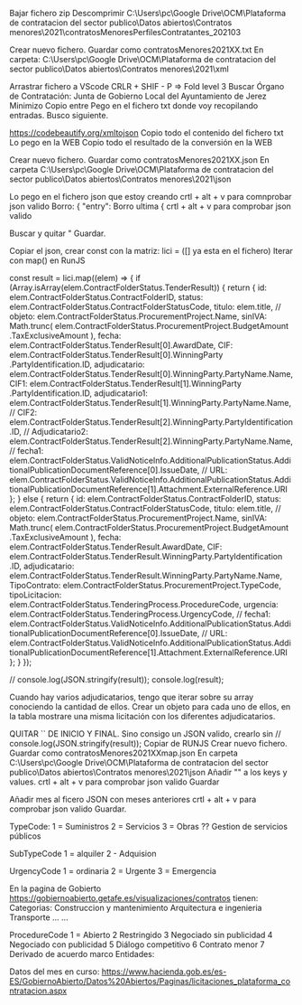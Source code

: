 Bajar fichero zip
Descomprimir
C:\Users\pc\Google Drive\OCM\Plataforma de contratacion del sector publico\Datos abiertos\Contratos menores\2021\contratosMenoresPerfilesContratantes_202103

Crear nuevo fichero.
Guardar como contratosMenores2021XX.txt
En carpeta:
 C:\Users\pc\Google Drive\OCM\Plataforma de contratacion del sector publico\Datos abiertos\Contratos menores\2021\xml

Arrastrar fichero a VScode
CRLR + SHIF - P => Fold level 3
Buscar 
Órgano de Contratación: Junta de Gobierno Local del Ayuntamiento de Jerez
Minimizo <entry></entry>
Copio entre   <entry></entry>
Pego en el fichero txt donde voy recopilando entradas.
Busco siguiente.

https://codebeautify.org/xmltojson
Copio todo el contenido del fichero txt
Lo pego en la WEB
Copio todo el resultado de la conversión en la WEB

Crear nuevo fichero.
Guardar como contratosMenores2021XX.json
En carpeta C:\Users\pc\Google Drive\OCM\Plataforma de contratacion del sector publico\Datos abiertos\Contratos menores\2021\json

Lo pego en el fichero json que estoy creando
crtl + alt + v para comnprobar json valido
Borro:
     {
      "entry":
Borro ultima { 
crtl + alt + v para comprobar json valido

Buscar y quitar  \"
Guardar.


Copiar el json, crear const con la matriz:
lici =  ([] ya esta en el fichero)
Iterar con map() en RunJS

const result = lici.map((elem) => {
  if (Array.isArray(elem.ContractFolderStatus.TenderResult)) {
    return {
      id: elem.ContractFolderStatus.ContractFolderID,
      status: elem.ContractFolderStatus.ContractFolderStatusCode,
      titulo: elem.title,
      // objeto: elem.ContractFolderStatus.ProcurementProject.Name,
      sinIVA: Math.trunc(
        elem.ContractFolderStatus.ProcurementProject.BudgetAmount
          .TaxExclusiveAmount
      ),
      fecha: elem.ContractFolderStatus.TenderResult[0].AwardDate,
      CIF:
        elem.ContractFolderStatus.TenderResult[0].WinningParty
          .PartyIdentification.ID,
      adjudicatario:
        elem.ContractFolderStatus.TenderResult[0].WinningParty.PartyName.Name,
      CIF1:
        elem.ContractFolderStatus.TenderResult[1].WinningParty
          .PartyIdentification.ID,
      adjudicatario1:
        elem.ContractFolderStatus.TenderResult[1].WinningParty.PartyName.Name,
      // CIF2: elem.ContractFolderStatus.TenderResult[2].WinningParty.PartyIdentification.ID,
      // Adjudicatario2: elem.ContractFolderStatus.TenderResult[2].WinningParty.PartyName.Name,
      // fecha1: elem.ContractFolderStatus.ValidNoticeInfo.AdditionalPublicationStatus.AdditionalPublicationDocumentReference[0].IssueDate,
      // URL:  elem.ContractFolderStatus.ValidNoticeInfo.AdditionalPublicationStatus.AdditionalPublicationDocumentReference[1].Attachment.ExternalReference.URI
    };
  } else {
    return {
      id: elem.ContractFolderStatus.ContractFolderID,
      status: elem.ContractFolderStatus.ContractFolderStatusCode,
      titulo: elem.title,
      // objeto: elem.ContractFolderStatus.ProcurementProject.Name,
      sinIVA: Math.trunc(
        elem.ContractFolderStatus.ProcurementProject.BudgetAmount
          .TaxExclusiveAmount
      ),
      fecha: elem.ContractFolderStatus.TenderResult.AwardDate,
      CIF:
        elem.ContractFolderStatus.TenderResult.WinningParty.PartyIdentification
          .ID,
      adjudicatario:
        elem.ContractFolderStatus.TenderResult.WinningParty.PartyName.Name,
      TipoContrato: elem.ContractFolderStatus.ProcurementProject.TypeCode,
      tipoLicitacion: elem.ContractFolderStatus.TenderingProcess.ProcedureCode,
      urgencia: elem.ContractFolderStatus.TenderingProcess.UrgencyCode,
      // fecha1: elem.ContractFolderStatus.ValidNoticeInfo.AdditionalPublicationStatus.AdditionalPublicationDocumentReference[0].IssueDate,
      // URL:  elem.ContractFolderStatus.ValidNoticeInfo.AdditionalPublicationStatus.AdditionalPublicationDocumentReference[1].Attachment.ExternalReference.URI
    };
  }
});

// console.log(JSON.stringify(result));
console.log(result);

Cuando hay varios adjudicatarios, tengo que iterar sobre su array conociendo la cantidad de ellos.
Crear un objeto para cada uno de ellos, en la tabla mostrare una misma licitación con los diferentes adjudicatarios.


QUITAR `` DE INICIO Y FINAL.
Sino consigo un JSON valido, crearlo sin // console.log(JSON.stringify(result));
Copiar de RUNJS
Crear nuevo fichero.
Guardar como contratosMenores2021XXmap.json
En carpeta C:\Users\pc\Google Drive\OCM\Plataforma de contratacion del sector publico\Datos abiertos\Contratos menores\2021\json
Añadir "" a los keys y values.
crtl + alt + v para comprobar json valido
Guardar

Añadir mes al ficero JSON con meses anteriores
crtl + alt + v para comprobar json valido
Guardar.



TypeCode:
1 = Suministros
2 = Servicios
3 = Obras
??    Gestion de servicios públicos

SubTypeCode
1 = alquiler
2 - Adquision

UrgencyCode
1 = ordinaria
2 = Urgente
3 = Emergencia



En la pagina de Gobierto
https://gobiernoabierto.getafe.es/visualizaciones/contratos
tienen:
Categorias:
  Construccion y mantenimiento
  Arquitectura e ingenieria
  Transporte
  ...
  ...

ProcedureCode
  1 = Abierto
  2 Restringido
  3 Negociado sin publicidad
  4 Negociado con publicidad 
  5 Diálogo competitivo
  6 Contrato menor
  7 Derivado de acuerdo marco
Entidades:







Datos del mes en curso:
https://www.hacienda.gob.es/es-ES/GobiernoAbierto/Datos%20Abiertos/Paginas/licitaciones_plataforma_contratacion.aspx
